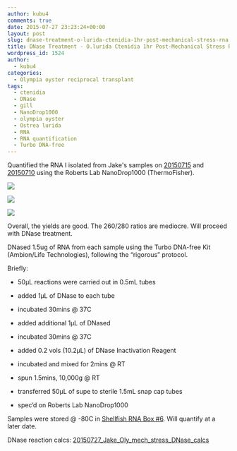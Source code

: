 ```yaml
---
author: kubu4
comments: true
date: 2015-07-27 23:23:24+00:00
layout: post
slug: dnase-treatment-o-lurida-ctenidia-1hr-post-mechanical-stress-rna
title: DNase Treatment - O.lurida Ctenidia 1hr Post-Mechanical Stress RNA
wordpress_id: 1524
author:
  - kubu4
categories:
  - Olympia oyster reciprocal transplant
tags:
  - ctenidia
  - DNase
  - gill
  - NanoDrop1000
  - olympia oyster
  - Ostrea lurida
  - RNA
  - RNA quantification
  - Turbo DNA-free
---
```


Quantified the RNA I isolated from Jake's samples on [20150715](2015/07/15/rna-isolation-o-lurida-ctenidia-1hr-post-mechanical-stress-2.html) and [20150710](2015/07/10/rna-isolation-o-lurida-ctenidia-1hr-post-mechanical-stress.html) using the Roberts Lab NanoDrop1000 (ThermoFisher).

[![](https://eagle.fish.washington.edu/Arabidopsis/20150727_Oly_ctenidia_RNA_mech_stress_ODs.JPG)](http://eagle.fish.washington.edu/Arabidopsis/20150727_Oly_ctenidia_RNA_mech_stress_ODs.JPG)



[![](https://eagle.fish.washington.edu/Arabidopsis/20150727_Oly_ctenidia_RNA_mech_stress_plots_01.JPG)](http://eagle.fish.washington.edu/Arabidopsis/20150727_Oly_ctenidia_RNA_mech_stress_plots_01.JPG)



[![](https://eagle.fish.washington.edu/Arabidopsis/20150727_Oly_ctenidia_RNA_mech_stress_plots_02.JPG)](http://eagle.fish.washington.edu/Arabidopsis/20150727_Oly_ctenidia_RNA_mech_stress_plots_02.JPG)



Overall, the yields are good. The 260/280 ratios are mediocre. Will proceed with DNase treatment.

DNased 1.5ug of RNA from each sample using the Turbo DNA-free Kit (Ambion/Life Technologies), following the “rigorous” protocol.

Briefly:




    
  * 50μL reactions were carried out in 0.5mL tubes

    
  * added 1μL of DNase to each tube

    
  * incubated 30mins @ 37C

    
  * added additional 1μL of DNased

    
  * incubated 30mins @ 37C

    
  * added 0.2 vols (10.2μL) of DNase Inactivation Reagent

    
  * incubated and mixed for 2mins @ RT

    
  * spun 1.5mins, 10,000g @ RT

    
  * transferred 50μL of supe to sterile 1.5mL snap cap tubes

    
  * spec’d on Roberts Lab NanoDrop1000



Samples were stored @ -80C in [Shellfish RNA Box #6](httpss://docs.google.com/spreadsheets/d/1ax6C-muxUTXxFEtfWdswBvueLhmxZzmwZcO2ur-0q-Q/edit?usp=sharing). Will quantify at a later date.

DNase reaction calcs: [20150727_Jake_Oly_mech_stress_DNase_calcs](httpss://docs.google.com/spreadsheets/d/1o5Ri2POi4R-ZsPGQvT4AFgl6CK8lsdID74GwE7ZJjFI/edit?usp=sharing)




